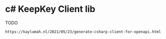 # c# KeepKey Client lib

TODO
```
https://kaylumah.nl/2021/05/23/generate-csharp-client-for-openapi.html
```



